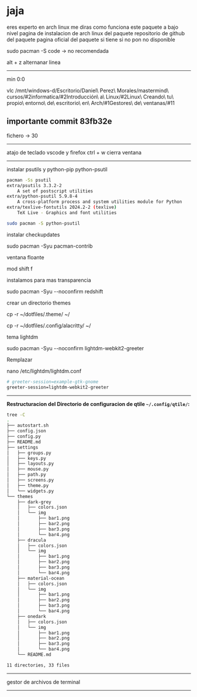 <!-- Autor: Daniel Benjamin Perez Morales -->
<!-- GitHub: https://github.com/DanielPerezMoralesDev13 -->
<!-- Correo electrónico: danielperezdev@proton.me -->

# jaja

eres experto en arch linux me diras como funciona este paquete a bajo nivel
pagina de instalacion de arch linux del paquete
repositorio de github del paquete
pagina oficial del paquete si tiene si no pon no disponible

sudo pacman -S code -> no recomendada

alt + z alternanar linea

---

min 0:0

vlc /mnt/windows-d/Escritorio/Daniel\ Perez\ Morales/mastermind\ cursos/#2informatica/#2Introducción\ a\ Linux/#2Linux\ Creando\ tu\ propio\ entorno\ de\ escritorio\ en\ Arch/#1Gestores\ de\ ventanas/#11

<!-- ## importante commit 393fa8f -->

<!-- ## importante commit b4b16fa -->

## importante commit 83fb32e

fichero -> 30

---

atajo de teclado vscode y firefox ctrl + w cierra ventana

---

<!-- todo -->

instalar psutils y python-pip python-psutil

```bash
pacman -Ss psutil
extra/psutils 3.3.2-2
    A set of postscript utilities
extra/python-psutil 5.9.8-4
    A cross-platform process and system utilities module for Python
extra/texlive-fontutils 2024.2-2 (texlive)
    TeX Live - Graphics and font utilities
```

```bash
sudo pacman -S python-psutil
```

instalar checkupdates

sudo pacman -Syu pacman-contrib

ventana floante

mod shift f

instalamos para mas transparencia

sudo pacman -Syu --noconfirm redshift

crear un directorio themes

cp -r ~/dotfiles/.theme/ ~/

cp -r ~/dotfiles/.config/alacritty/ ~/

tema lightdm

sudo pacman -Syu --noconfirm lightdm-webkit2-greeter

Remplazar

nano /etc/lightdm/lightdm.conf

```bash
# greeter-session=example-gtk-gnome
greeter-session=lightdm-webkit2-greeter
```

---

**Restructuracion del Directorio de configuracion de qtile `~/.config/qtile/`:**

```bash
tree -C 
.
├── autostart.sh
├── config.json
├── config.py
├── README.md
├── settings
│   ├── groups.py
│   ├── keys.py
│   ├── layouts.py
│   ├── mouse.py
│   ├── path.py
│   ├── screens.py
│   ├── theme.py
│   └── widgets.py
└── themes
    ├── dark-grey
    │   ├── colors.json
    │   └── img
    │       ├── bar1.png
    │       ├── bar2.png
    │       ├── bar3.png
    │       └── bar4.png
    ├── dracula
    │   ├── colors.json
    │   └── img
    │       ├── bar1.png
    │       ├── bar2.png
    │       ├── bar3.png
    │       └── bar4.png
    ├── material-ocean
    │   ├── colors.json
    │   └── img
    │       ├── bar1.png
    │       ├── bar2.png
    │       ├── bar3.png
    │       └── bar4.png
    ├── onedark
    │   ├── colors.json
    │   └── img
    │       ├── bar1.png
    │       ├── bar2.png
    │       ├── bar3.png
    │       └── bar4.png
    └── README.md

11 directories, 33 files
```

---

gestor de archivos de terminal

---
